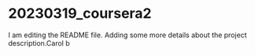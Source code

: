 # 20230319_coursera2
I am editing the README file. Adding some more details about the project description.Carol b

